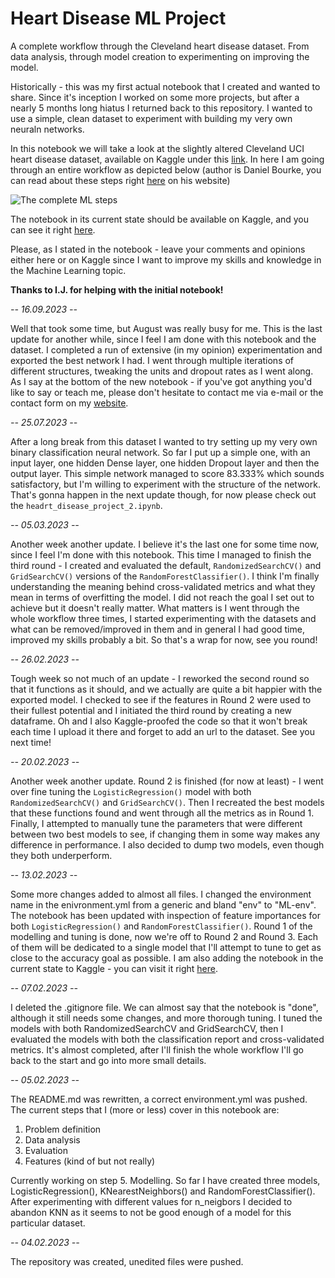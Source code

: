 # Heart Disease ML Project

A complete workflow through the Cleveland heart disease dataset. From data analysis, through model creation to experimenting on improving the model.

Historically - this was my first actual notebook that I created and wanted to share. Since it's inception I worked on some more projects, but after a nearly 5 months long hiatus I returned back to this repository. I wanted to use a simple, clean dataset to experiment with building my very own neuraln networks.

In this notebook we will take a look at the slightly altered Cleveland UCI heart disease dataset, available on Kaggle under this <a href="https://www.kaggle.com/datasets/cherngs/heart-disease-cleveland-uci/code?select=heart_cleveland_upload.csv">link</a>. In here I am going through an entire workflow as depicted below (author is Daniel Bourke, you can read about these steps right <a href="https://www.mrdbourke.com/a-6-step-field-guide-for-building-machine-learning-projects/">here</a> on his website)

<img src="https://cdn-images-1.medium.com/max/2400/1*Gf0bWgr2wst9A1XR5gakLg.png" title="The complete ML steps" />

The notebook in its current state should be available on Kaggle, and you can see it right <a href="https://www.kaggle.com/code/aleksanderciesielski/heart-disease-ml-workflow">here</a>.

Please, as I stated in the notebook - leave your comments and opinions either here or on Kaggle since I want to improve my skills and knowledge in the Machine Learning topic.

<b>Thanks to I.J. for helping with the initial notebook!</b>

<i>-- 16.09.2023 --</i>

Well that took some time, but August was really busy for me. This is the last update for another while, since I feel I am done with this notebook and the dataset. I completed a run of extensive (in my opinion) experimentation and exported the best network I had. I went through multiple iterations of different structures, tweaking the units and dropout rates as I went along. As I say at the bottom of the new notebook - if you've got anything you'd like to say or teach me, please don't hesitate to contact me via e-mail or the contact form on my <a href="https://aleksanderc.pythonanywhere.com">website</a>.

<i>-- 25.07.2023 --</i>

After a long break from this dataset I wanted to try setting up my very own binary classification neural network. So far I put up a simple one, with an input layer, one hidden Dense layer, one hidden Dropout layer and then the output layer. This simple network managed to score 83.333% which sounds satisfactory, but I'm willing to experiment with the structure of the network. That's gonna happen in the next update though, for now please check out the `headrt_disease_project_2.ipynb`.

<i>-- 05.03.2023 -- </i>

Another week another update. I believe it's the last one for some time now, since I feel I'm done with this notebook. This time I managed to finish the third round - I created and evaluated the default, `RandomizedSearchCV()` and `GridSearchCV()` versions of the `RandomForestClassifier()`. I think I'm finally understanding the meaning behind cross-validated metrics and what they mean in terms of overfitting the model. I did not reach the goal I set out to achieve but it doesn't really matter. What matters is I went through the whole workflow three times, I started experimenting with the datasets and what can be removed/improved in them and in general I had good time, improved my skills probably a bit. So that's a wrap for now, see you round!

<i>-- 26.02.2023 --</i>

Tough week so not much of an update - I reworked the second round so that it functions as it should, and we actually are quite a bit happier with the exported model. I checked to see if the features in Round 2 were used to their fullest potential and I initiated the third round by creating a new dataframe. Oh and I also Kaggle-proofed the code so that it won't break each time I upload it there and forget to add an url to the dataset. See you next time!

<i>-- 20.02.2023 --</i>

Another week another update. Round 2 is finished (for now at least) - I went over fine tuning the `LogisticRegression()` model with both `RandomizedSearchCV()` and `GridSearchCV()`. Then I recreated the best models that these functions found and went through all the metrics as in Round 1. Finally, I attempted to manually tune the parameters that were different between two best models to see, if changing them in some way makes any difference in performance. I also decided to dump two models, even though they both underperform.

<i>-- 13.02.2023 --</i>

Some more changes added to almost all files. I changed the environment name in the enivronment.yml from a generic and bland "env" to "ML-env". The notebook has been updated with inspection of feature importances for both `LogisticRegression()` and `RandomForestClassifier()`. Round 1 of the modelling and tuning is done, now we're off to Round 2 and Round 3. Each of them will be dedicated to a single model that I'll attempt to tune to get as close to the accuracy goal as possible. I am also adding the notebook in the current state to Kaggle - you can visit it right <a href="https://www.kaggle.com/code/aleksanderciesielski/heart-disease-ml-workflow">here</a>.

<i>-- 07.02.2023 --</i>

I deleted the .gitignore file. We can almost say that the notebook is "done", although it still needs some changes, and more thorough tuning. I tuned the models with both RandomizedSearchCV and GridSearchCV, then I evaluated the models with both the classification report and cross-validated metrics. It's almost completed, after I'll finish the whole workflow I'll go back to the start and go into more small details.

<i>-- 05.02.2023 --</i>

The README.md was rewritten, a correct environment.yml was pushed.
The current steps that I (more or less) cover in this notebook are:

1. Problem definition
2. Data analysis
3. Evaluation
4. Features (kind of but not really)

Currently working on step 5. Modelling. So far I have created three models, LogisticRegression(), KNearestNeighbors() and RandomForestClassifier(). After experimenting with different values for n_neigbors I decided to abandon KNN as it seems to not be good enough of a model for this particular dataset.

<i>-- 04.02.2023 --</i>

The repository was created, unedited files were pushed.
